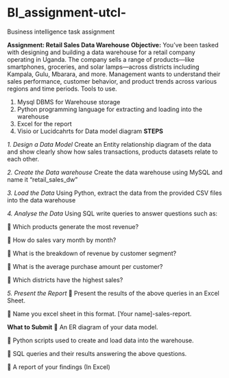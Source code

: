 # BI_assignment-utcl-
Business intelligence task assignment 


__Assignment: Retail Sales Data Warehouse__
__Objective:__
You’ve been tasked with designing and building a data warehouse for a retail company
operating in Uganda. The company sells a range of products—like smartphones, groceries,
and solar lamps—across districts including Kampala, Gulu, Mbarara, and more.
Management wants to understand their sales performance, customer behavior, and product
trends across various regions and time periods.
Tools to use.
1. Mysql DBMS for Warehouse storage
2. Python programming language for extracting and loading into the warehouse
3. Excel for the report
4. Visio or Lucidcahrts for Data model diagram
__STEPS__

_1. Design a Data Model_
Create an Entity relationship diagram of the data and show clearly show how sales
transactions, products datasets relate to each other.

_2. Create the Data warehouse_
Create the data warehouse using MySQL and name it “retail_sales_dw”

_3. Load the Data_
Using Python, extract the data from the provided CSV files into the data warehouse

_4. Analyse the Data_
Using SQL write queries to answer questions such as:

 Which products generate the most revenue?

 How do sales vary month by month?

 What is the breakdown of revenue by customer segment?

 What is the average purchase amount per customer?

 Which districts have the highest sales?

_5. Present the Report_
 Present the results of the above queries in an Excel Sheet.

 Name you excel sheet in this format. [Your name]-sales-report.

__What to Submit__
 An ER diagram of your data model.

 Python scripts used to create and load data into the warehouse.

 SQL queries and their results answering the above questions.

 A report of your findings (In Excel)
